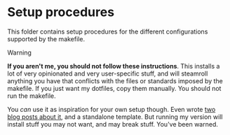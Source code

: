 # Setup procedures

This folder contains setup procedures for the different configurations supported by the makefile.

> [!WARNING]
> **If you aren't me, you should not follow these instructions**. This installs a lot of very opinionated and very user-specific stuff, and will steamroll anything you have that conflicts with the files or standards imposed by the makefile. If you just want my dotfiles, copy them manually. You should not run the makefile. 
> 
> You _can_ use it as inspiration for your own setup though. Even wrote [two blog posts about it](https://lunarwatcher.github.io/posts/2024/01/06/how-to-set-up-a-makefile-for-managing-dotfiles-and-system-configurations.html), and a standalone template. But running my version will install stuff you may not want, and may break stuff. You've been warned.
